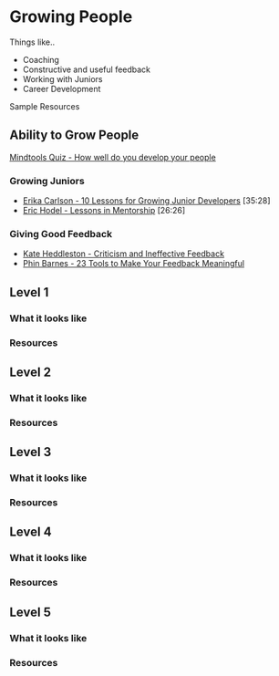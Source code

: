 # Growing People

Things like..
- Coaching
- Constructive and useful feedback
- Working with Juniors
- Career Development


Sample Resources 

## Ability to Grow People
[Mindtools Quiz - How well do you develop your people](https://www.mindtools.com/community/pages/article/team-development.php)

### Growing Juniors
- [Erika Carlson - 10 Lessons for Growing Junior Developers](https://www.youtube.com/watch?v=6YQsdjfny1Q) [35:28]
- [Eric Hodel - Lessons in Mentorship](https://www.youtube.com/watch?v=2uzvH2uR3-I) [26:26]

### Giving Good Feedback
- [Kate Heddleston - Criticism and Ineffective Feedback](https://kateheddleston.com/blog/criticism-and-ineffective-feedback)
- [Phin Barnes - 23 Tools to Make Your Feedback Meaningful](http://firstround.com/review/23-Tools-to-Make-Feedback-Meaningful/)


## Level 1

### What it looks like

### Resources

## Level 2

### What it looks like

### Resources

## Level 3

### What it looks like

### Resources

## Level 4

### What it looks like

### Resources

## Level 5

### What it looks like

### Resources